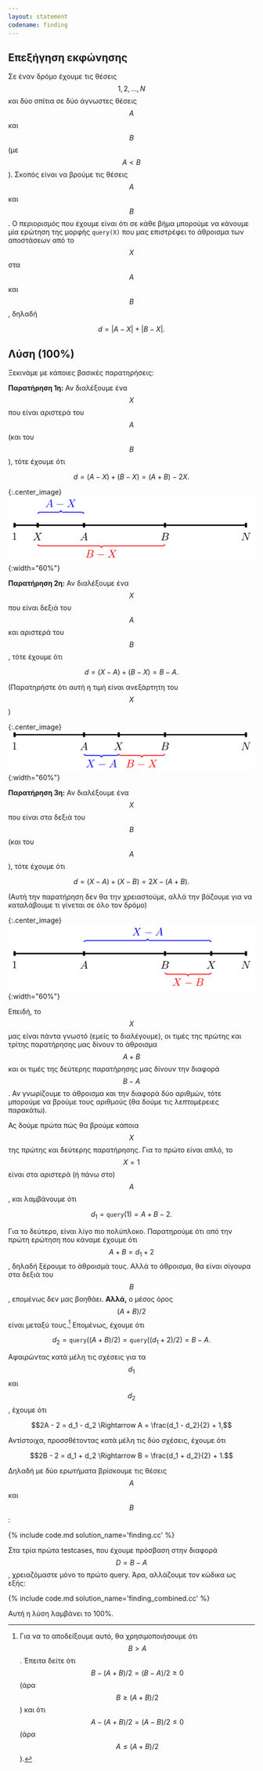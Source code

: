 ```yaml
---
layout: statement
codename: finding
---
```


## Επεξήγηση εκφώνησης

Σε έναν δρόμο έχουμε τις θέσεις $$1, 2, \ldots , N$$ και δύο σπίτια σε δύο άγνωστες θέσεις $$A$$ και $$B$$ (με $$A < B$$). Σκοπός είναι να βρούμε τις θέσεις $$A$$ και $$B$$. Ο περιορισμός που έχουμε είναι ότι σε κάθε βήμα μπορούμε να κάνουμε μία ερώτηση της μορφής ``query(X)`` που μας επιστρέφει το άθροισμα των αποστάσεων από το $$X$$ στα $$A$$ και $$B$$, δηλαδή 

$$d = \lvert A - X \rvert + \lvert B - X\rvert.$$

## Λύση (100%)

Ξεκινάμε με κάποιες βασικές παρατηρήσεις:

**Παρατήρηση 1η:** Αν διαλέξουμε ένα $$X$$ που είναι αριστερά του $$A$$ (και του $$B$$), τότε έχουμε ότι 

$$d = (A - X) + (B - X) = (A + B) - 2X.$$

{:.center_image}
![Σημείο Χ αριστερά των Α και Β](/assets/37-a-finding-street-1.svg){:width="60%"}

**Παρατήρηση 2η:** Αν διαλέξουμε ένα $$X$$ που είναι δεξιά του $$A$$ και αριστερά του $$B$$, τότε έχουμε ότι 

$$d = (X - A) + (B - X) = B - A.$$

(Παρατηρήστε ότι αυτή η τιμή είναι ανεξάρτητη του $$X$$)

{:.center_image}
![Σημείο Χ μεταξύ των Α και Β](/assets/37-a-finding-street-2.svg){:width="60%"}


**Παρατήρηση 3η:** Αν διαλέξουμε ένα $$X$$ που είναι στα δεξιά του $$B$$ (και του $$A$$), τότε έχουμε ότι

$$d = (X - A) + (X - B) = 2X - (A + B).$$

(Αυτή την παρατήρηση δεν θα την χρειαστούμε, αλλά την βάζουμε για να καταλάβουμε τι γίνεται σε όλο τον δρόμο)

{:.center_image}
![Σημείο Χ δεξιά των Α και Β](/assets/37-a-finding-street-3.svg){:width="60%"}


Επειδή, το $$X$$ μας είναι πάντα γνωστό (εμείς το διαλέγουμε), οι τιμές της πρώτης και τρίτης παρατήρησης μας δίνουν το άθροισμα $$A + B$$ και οι τιμές της δεύτερης παρατήρησης μας δίνουν την διαφορά $$B - A$$. Αν γνωρίζουμε το άθροισμα και την διαφορά δύο αριθμών, τότε μπορούμε να βρούμε τους αριθμούς (θα δούμε τις λεπτομέρειες παρακάτω).

Ας δούμε πρώτα πώς θα βρούμε κάποια $$X$$ της πρώτης και δεύτερης παρατήρησης. Για το πρώτο είναι απλό, το $$X = 1$$ είναι στα αριστερά (ή πάνω στο) $$A$$, και λαμβάνουμε ότι

$$d_1 = \texttt{query}(1) = A + B - 2.$$

Για το δεύτερο, είναι λίγο πιο πολύπλοκο. Παρατηρούμε ότι από την πρώτη ερώτηση που κάναμε έχουμε ότι $$A + B = d_1 + 2$$, δηλαδή ξέρουμε το άθροισμά τους. Αλλά το άθροισμα, θα είναι σίγουρα στα δεξιά του $$B$$, επομένως δεν μας βοηθάει. **Αλλά,** ο μέσος όρος $$(A + B)/2$$ είναι μεταξύ τους.[^1] Επομένως, έχουμε ότι 

$$d_2 = \texttt{query}( (A + B)/2 ) = \texttt{query}( (d_1 + 2)/2 ) = B - A.$$

Αφαιρώντας κατά μέλη τις σχέσεις για τα $$d_1$$ και $$d_2$$, έχουμε ότι

$$2A - 2 = d_1 - d_2 \Rightarrow A = \frac{d_1 - d_2}{2} + 1,$$

Αντίστοιχα, προσσθέτοντας κατά μέλη τις δύο σχέσεις, έχουμε ότι

$$2B - 2 = d_1 + d_2 \Rightarrow B = \frac{d_1 + d_2}{2} + 1.$$

Δηλαδή με δύο ερωτήματα βρίσκουμε τις θέσεις $$A$$ και $$B$$:

{% include code.md solution_name='finding.cc' %}

Στα τρία πρώτα testcases, που έχουμε πρόσβαση στην διαφορά $$D = B - A$$, χρειαζόμαστε μόνο το πρώτο query. Άρα, αλλάζουμε τον κώδικα ως εξής:

{% include code.md solution_name='finding_combined.cc' %}

Αυτή η λύση λαμβάνει το 100%. 

[^1]: Για να το αποδείξουμε αυτό, θα χρησιμοποιήσουμε ότι $$B > A$$. Έπειτα δείτε ότι $$B - (A + B)/2 = (B - A)/2 \geq 0$$ (άρα $$B \geq (A+B)/2$$) και ότι $$A - (A + B)/2 = (A - B)/2 \leq 0$$ (άρα $$A \leq (A + B)/2$$).